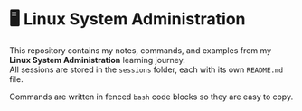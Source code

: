 # 🖥️ Linux System Administration

This repository contains my notes, commands, and examples from my **Linux System Administration** learning journey.  
All sessions are stored in the `sessions` folder, each with its own `README.md` file.

Commands are written in fenced `bash` code blocks so they are easy to copy.
